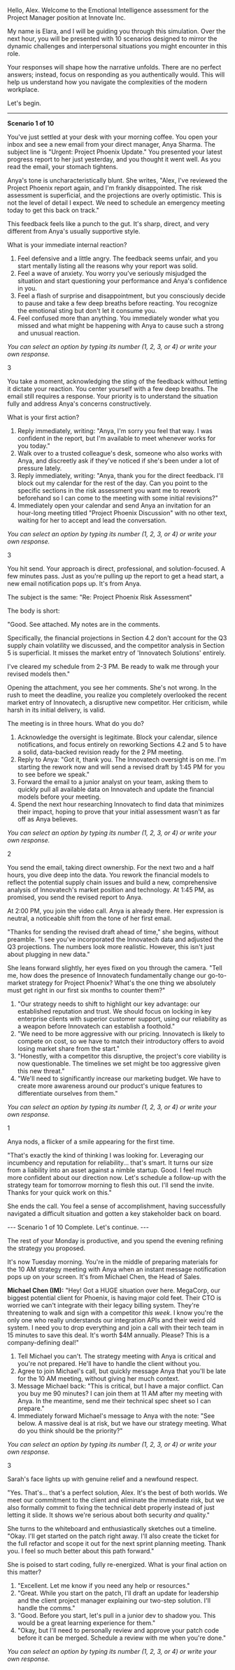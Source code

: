  

Hello, Alex. Welcome to the Emotional Intelligence assessment for the Project Manager position at Innovate Inc.

My name is Elara, and I will be guiding you through this simulation. Over the next hour, you will be presented with 10 scenarios designed to mirror the dynamic challenges and interpersonal situations you might encounter in this role.

Your responses will shape how the narrative unfolds. There are no perfect answers; instead, focus on responding as you authentically would. This will help us understand how you navigate the complexities of the modern workplace.

Let's begin.

***

**Scenario 1 of 10**

You've just settled at your desk with your morning coffee. You open your inbox and see a new email from your direct manager, Anya Sharma. The subject line is "Urgent: Project Phoenix Update." You presented your latest progress report to her just yesterday, and you thought it went well. As you read the email, your stomach tightens.

Anya's tone is uncharacteristically blunt. She writes, "Alex, I've reviewed the Project Phoenix report again, and I'm frankly disappointed. The risk assessment is superficial, and the projections are overly optimistic. This is not the level of detail I expect. We need to schedule an emergency meeting today to get this back on track."

This feedback feels like a punch to the gut. It's sharp, direct, and very different from Anya's usually supportive style.

What is your immediate internal reaction?

1.  Feel defensive and a little angry. The feedback seems unfair, and you start mentally listing all the reasons why your report was solid.
2.  Feel a wave of anxiety. You worry you’ve seriously misjudged the situation and start questioning your performance and Anya's confidence in you.
3.  Feel a flash of surprise and disappointment, but you consciously decide to pause and take a few deep breaths before reacting. You recognize the emotional sting but don't let it consume you.
4.  Feel confused more than anything. You immediately wonder what you missed and what might be happening with Anya to cause such a strong and unusual reaction.

*You can select an option by typing its number (1, 2, 3, or 4) or write your own response.*
 

3
 

You take a moment, acknowledging the sting of the feedback without letting it dictate your reaction. You center yourself with a few deep breaths. The email still requires a response. Your priority is to understand the situation fully and address Anya's concerns constructively.

What is your first action?

1.  Reply immediately, writing: "Anya, I'm sorry you feel that way. I was confident in the report, but I'm available to meet whenever works for you today."
2.  Walk over to a trusted colleague's desk, someone who also works with Anya, and discreetly ask if they've noticed if she's been under a lot of pressure lately.
3.  Reply immediately, writing: "Anya, thank you for the direct feedback. I'll block out my calendar for the rest of the day. Can you point to the specific sections in the risk assessment you want me to rework beforehand so I can come to the meeting with some initial revisions?"
4.  Immediately open your calendar and send Anya an invitation for an hour-long meeting titled "Project Phoenix Discussion" with no other text, waiting for her to accept and lead the conversation.

*You can select an option by typing its number (1, 2, 3, or 4) or write your own response.*
 

3
 

You hit send. Your approach is direct, professional, and solution-focused. A few minutes pass. Just as you're pulling up the report to get a head start, a new email notification pops up. It's from Anya.

The subject is the same: "Re: Project Phoenix Risk Assessment"

The body is short:

"Good. See attached. My notes are in the comments.

Specifically, the financial projections in Section 4.2 don't account for the Q3 supply chain volatility we discussed, and the competitor analysis in Section 5 is superficial. It misses the market entry of 'Innovatech Solutions' entirely.

I've cleared my schedule from 2-3 PM. Be ready to walk me through your revised models then."

Opening the attachment, you see her comments. She's not wrong. In the rush to meet the deadline, you realize you completely overlooked the recent market entry of Innovatech, a disruptive new competitor. Her criticism, while harsh in its initial delivery, is valid.

The meeting is in three hours. What do you do?

1.  Acknowledge the oversight is legitimate. Block your calendar, silence notifications, and focus entirely on reworking Sections 4.2 and 5 to have a solid, data-backed revision ready for the 2 PM meeting.
2.  Reply to Anya: "Got it, thank you. The Innovatech oversight is on me. I'm starting the rework now and will send a revised draft by 1:45 PM for you to see before we speak."
3.  Forward the email to a junior analyst on your team, asking them to quickly pull all available data on Innovatech and update the financial models before your meeting.
4.  Spend the next hour researching Innovatech to find data that minimizes their impact, hoping to prove that your initial assessment wasn't as far off as Anya believes.

*You can select an option by typing its number (1, 2, 3, or 4) or write your own response.*
 

2
 

You send the email, taking direct ownership. For the next two and a half hours, you dive deep into the data. You rework the financial models to reflect the potential supply chain issues and build a new, comprehensive analysis of Innovatech's market position and technology. At 1:45 PM, as promised, you send the revised report to Anya.

At 2:00 PM, you join the video call. Anya is already there. Her expression is neutral, a noticeable shift from the tone of her first email.

"Thanks for sending the revised draft ahead of time," she begins, without preamble. "I see you've incorporated the Innovatech data and adjusted the Q3 projections. The numbers look more realistic. However, this isn't just about plugging in new data."

She leans forward slightly, her eyes fixed on you through the camera. "Tell me, how does the presence of Innovatech fundamentally change our go-to-market strategy for Project Phoenix? What's the one thing we absolutely must get right in our first six months to counter them?"

1.  "Our strategy needs to shift to highlight our key advantage: our established reputation and trust. We should focus on locking in key enterprise clients with superior customer support, using our reliability as a weapon before Innovatech can establish a foothold."
2.  "We need to be more aggressive with our pricing. Innovatech is likely to compete on cost, so we have to match their introductory offers to avoid losing market share from the start."
3.  "Honestly, with a competitor this disruptive, the project's core viability is now questionable. The timelines we set might be too aggressive given this new threat."
4.  "We'll need to significantly increase our marketing budget. We have to create more awareness around our product's unique features to differentiate ourselves from them."

*You can select an option by typing its number (1, 2, 3, or 4) or write your own response.*
 

1
 

Anya nods, a flicker of a smile appearing for the first time.

"That's exactly the kind of thinking I was looking for. Leveraging our incumbency and reputation for reliability... that's smart. It turns our size from a liability into an asset against a nimble startup. Good. I feel much more confident about our direction now. Let's schedule a follow-up with the strategy team for tomorrow morning to flesh this out. I'll send the invite. Thanks for your quick work on this."

She ends the call. You feel a sense of accomplishment, having successfully navigated a difficult situation and gotten a key stakeholder back on board.

--- Scenario 1 of 10 Complete. Let's continue. ---

The rest of your Monday is productive, and you spend the evening refining the strategy you proposed.

It's now Tuesday morning. You're in the middle of preparing materials for the 10 AM strategy meeting with Anya when an instant message notification pops up on your screen. It's from Michael Chen, the Head of Sales.

**Michael Chen (IM):** "Hey! Got a HUGE situation over here. MegaCorp, our biggest potential client for Phoenix, is having major cold feet. Their CTO is worried we can't integrate with their legacy billing system. They're threatening to walk and sign with a competitor *this week*. I know you're the only one who really understands our integration APIs and their weird old system. I need you to drop everything and join a call with their tech team in 15 minutes to save this deal. It's worth $4M annually. Please? This is a company-defining deal!"

1.  Tell Michael you can't. The strategy meeting with Anya is critical and you're not prepared. He'll have to handle the client without you.
2.  Agree to join Michael's call, but quickly message Anya that you'll be late for the 10 AM meeting, without giving her much context.
3.  Message Michael back: "This is critical, but I have a major conflict. Can you buy me 90 minutes? I can join them at 11 AM after my meeting with Anya. In the meantime, send me their technical spec sheet so I can prepare."
4.  Immediately forward Michael's message to Anya with the note: "See below. A massive deal is at risk, but we have our strategy meeting. What do you think should be the priority?"

*You can select an option by typing its number (1, 2, 3, or 4) or write your own response.*
 

3
 

Sarah's face lights up with genuine relief and a newfound respect.

"Yes. That's... that's a perfect solution, Alex. It's the best of both worlds. We meet our commitment to the client and eliminate the immediate risk, but we also formally commit to fixing the technical debt properly instead of just letting it slide. It shows we're serious about both security *and* quality."

She turns to the whiteboard and enthusiastically sketches out a timeline. "Okay. I'll get started on the patch right away. I'll also create the ticket for the full refactor and scope it out for the next sprint planning meeting. Thank you. I feel so much better about this path forward."

She is poised to start coding, fully re-energized. What is your final action on this matter?

1.  "Excellent. Let me know if you need any help or resources."
2.  "Great. While you start on the patch, I'll draft an update for leadership and the client project manager explaining our two-step solution. I'll handle the comms."
3.  "Good. Before you start, let's pull in a junior dev to shadow you. This would be a great learning experience for them."
4.  "Okay, but I'll need to personally review and approve your patch code before it can be merged. Schedule a review with me when you're done."

*You can select an option by typing its number (1, 2, 3, or 4) or write your own response.*
